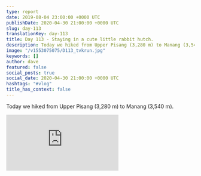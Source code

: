 ```yaml
---
type: report
date: 2019-08-04 23:00:00 +0000 UTC
publishDate: 2020-04-30 21:00:00 +0000 UTC
slug: day-113
translationKey: day-113
title: Day 113 - Staying in a cute little rabbit hutch.
description: Today we hiked from Upper Pisang (3,280 m) to Manang (3,540 m).
image: "/v1553075075/D113_tvkrun.jpg"
keywords: []
author: dave
featured: false
social_posts: true
social_date: 2020-04-30 21:00:00 +0000 UTC
hashtags: "#vlog"
title_has_context: false
---
```


Today we hiked from Upper Pisang (3,280 m) to Manang (3,540 m).

<iframe class="youtube" src="https://www.youtube.com/embed/CT202zIQkRE" frameborder="0" allow="accelerometer; autoplay; encrypted-media; gyroscope; picture-in-picture" allowfullscreen></iframe>

